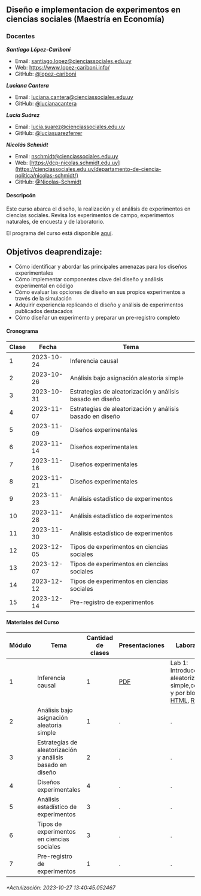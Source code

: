 
## Diseño e implementacion de experimentos en ciencias sociales (Maestría en Economía)

### Docentes

***Santiago López-Cariboni***

- Email: <santiago.lopez@cienciassociales.edu.uy>
- Web: <https://www.lopez-cariboni.info/>
- GitHub: [@lopez-cariboni](https://github.com/lopez-cariboni)

***Luciana Cantera***

- Email: <luciana.cantera@cienciassociales.edu.uy>
- GitHub: [@lucianacantera](https://github.com/lucianacantera)

***Lucía Suárez***

- Email: <lucia.suarez@cienciassociales.edu.uy>
- GitHub: [@luciasuarezferrer](https://github.com/luciasuarezferrer)

***Nicolás Schmidt***

- Email: <nschmidt@cienciassociales.edu.uy>
- Web:
  [https://dcp-nicolas.schmidt.edu.uy](https://cienciassociales.edu.uy/departamento-de-ciencia-politica/nicolas-schmidt/)
- GitHub: [@Nicolas-Schmidt](https://github.com/Nicolas-Schmidt)

#### Descripcón

Este curso abarca el diseño, la realización y el análisis de
experimentos en ciencias sociales. Revisa los experimentos de campo,
experimentos naturales, de encuesta y de laboratorio.

El programa del curso está disponible
[aquí](https://drive.google.com/u/0/uc?id=15pJsNz39t-EHyQn7jl75tWN-rmQBdm1c&export=download).

## Objetivos deaprendizaje:

- Cómo identificar y abordar las principales amenazas para los diseños
  experimentales
- Cómo implementar componentes clave del diseño y análisis experimental
  en código
- Cómo evaluar las opciones de diseño en sus propios experimentos a
  través de la simulación
- Adquirir experiencia replicando el diseño y análisis de experimentos
  publicados destacados
- Cómo diseñar un experimento y preparar un pre-registro completo

#### Cronograma

| Clase | Fecha      | Tema                                                      |
|-------|------------|-----------------------------------------------------------|
| 1     | 2023-10-24 | Inferencia causal                                         |
| 2     | 2023-10-26 | Análisis bajo asignación aleatoria simple                 |
| 3     | 2023-10-31 | Estrategias de aleatorización y análisis basado en diseño |
| 4     | 2023-11-07 | Estrategias de aleatorización y análisis basado en diseño |
| 5     | 2023-11-09 | Diseños experimentales                                    |
| 6     | 2023-11-14 | Diseños experimentales                                    |
| 7     | 2023-11-16 | Diseños experimentales                                    |
| 8     | 2023-11-21 | Diseños experimentales                                    |
| 9     | 2023-11-23 | Análisis estadístico de experimentos                      |
| 10    | 2023-11-28 | Análisis estadístico de experimentos                      |
| 11    | 2023-11-30 | Análisis estadístico de experimentos                      |
| 12    | 2023-12-05 | Tipos de experimentos en ciencias sociales                |
| 13    | 2023-12-07 | Tipos de experimentos en ciencias sociales                |
| 14    | 2023-12-12 | Tipos de experimentos en ciencias sociales                |
| 15    | 2023-12-14 | Pre-registro de experimentos                              |

#### Materiales del Curso

| Módulo | Tema                                                      | Cantidad de clases | Presentaciones                                                                              | Laboratorios                                                                                                                                                                                                                                                      |
|--------|-----------------------------------------------------------|--------------------|---------------------------------------------------------------------------------------------|-------------------------------------------------------------------------------------------------------------------------------------------------------------------------------------------------------------------------------------------------------------------|
| 1      | Inferencia causal                                         | 1                  | [PDF](https://drive.google.com/u/0/uc?id=14ocI_63vA0eF2ixw4rOMzs0H6vzGTv4H&export=download) | Lab 1: Introducción a la aleatorización simple,completa, y por bloques: [HTML](https://drive.google.com/u/0/uc?id=1A4J-XZab1r_iaJ9XU18nphHLtWFuFJSt&export=download), [Rmd](https://drive.google.com/u/0/uc?id=19z4SL9vYMvSU8s1QrE_ICsWRCQWTeqvW&export=download) |
| 2      | Análisis bajo asignación aleatoria simple                 | 1                  | .                                                                                           | .                                                                                                                                                                                                                                                                 |
| 3      | Estrategias de aleatorización y análisis basado en diseño | 2                  | .                                                                                           | .                                                                                                                                                                                                                                                                 |
| 4      | Diseños experimentales                                    | 4                  | .                                                                                           | .                                                                                                                                                                                                                                                                 |
| 5      | Análisis estadístico de experimentos                      | 3                  | .                                                                                           | .                                                                                                                                                                                                                                                                 |
| 6      | Tipos de experimentos en ciencias sociales                | 3                  | .                                                                                           | .                                                                                                                                                                                                                                                                 |
| 7      | Pre-registro de experimentos                              | 1                  | .                                                                                           | .                                                                                                                                                                                                                                                                 |

###### \*Actulización: 2023-10-27 13:40:45.052467
